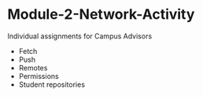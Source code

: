 # Module-2-Network-Activity
Individual assignments for Campus Advisors

* Fetch
* Push
* Remotes
* Permissions
* Student repositories
